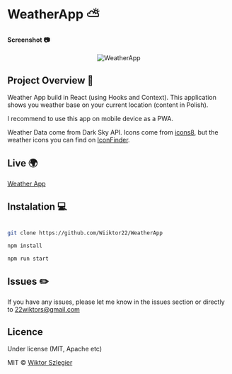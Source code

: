 # WeatherApp :partly_sunny:

#### Screenshot :camera:
<p align="center">
<img src="https://i.ibb.co/tcwQvZ0/Presentation.png"  alt="WeatherApp">
</p>

## Project Overview 🎉
Weather App build in React (using Hooks and Context). This application shows you weather base on your current location (content in Polish).

I recommend to use this app on mobile device as a PWA. 

Weather Data come from Dark Sky API. Icons come from <a href="https://icons8.com/icons" target="_blank">icons8</a>, but the weather icons you can find on <a href="https://www.iconfinder.com/iconsets/weatherful" target="_blank">IconFinder</a>.

## Live :earth_africa:

<a href="https://wiiktor22.github.io/WeatherApp/" target="_blank">Weather App</a>

## Instalation :computer:

```bash

git clone https://github.com/Wiiktor22/WeatherApp

npm install

npm run start

```

## Issues :pencil2:

If you have any issues, please let me know in the issues section or directly to 22wiktors@gmail.com

## Licence

Under license (MIT, Apache etc)

MIT © [Wiktor Szlegier]()

